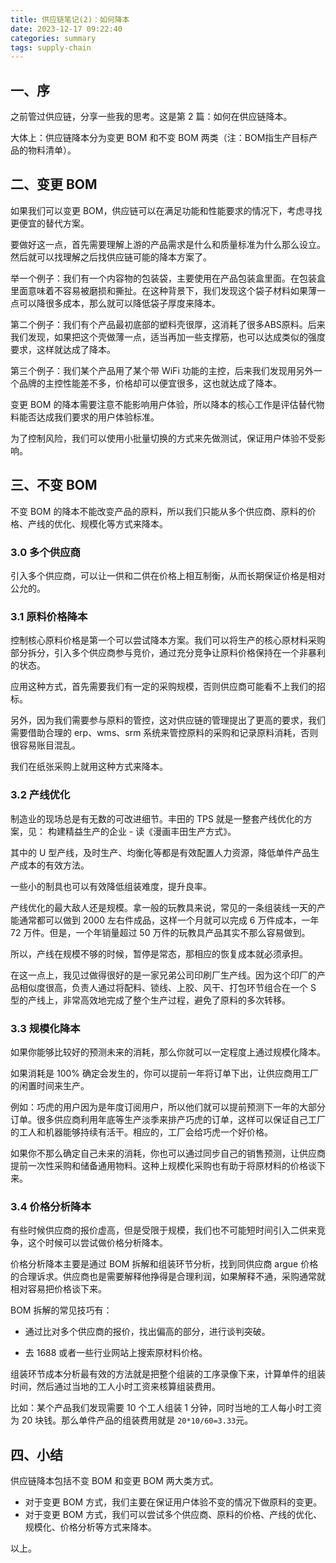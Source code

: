 ```yaml
---
title: 供应链笔记(2)：如何降本
date: 2023-12-17 09:22:40
categories: summary
tags: supply-chain
---
```


## 一、序

之前管过供应链，分享一些我的思考。这是第 2 篇：如何在供应链降本。

大体上：供应链降本分为变更 BOM 和不变 BOM 两类（注：BOM指生产目标产品的物料清单）。

## 二、变更 BOM

如果我们可以变更 BOM，供应链可以在满足功能和性能要求的情况下，考虑寻找更便宜的替代方案。

要做好这一点，首先需要理解上游的产品需求是什么和质量标准为什么那么设立。然后就可以找理解之后找供应链可能的降本方案了。

举一个例子：我们有一个内容物的包装袋，主要使用在产品包装盒里面。在包装盒里面意味着不容易被磨损和撕扯。在这种背景下，我们发现这个袋子材料如果薄一点可以降很多成本，那么就可以降低袋子厚度来降本。

第二个例子：我们有个产品最初底部的塑料壳很厚，这消耗了很多ABS原料。后来我们发现，如果把这个壳做薄一点，适当再加一些支撑筋，也可以达成类似的强度要求，这样就达成了降本。

第三个例子：我们某个产品用了某个带 WiFi 功能的主控，后来我们发现用另外一个品牌的主控性能差不多，价格却可以便宜很多，这也就达成了降本。

变更 BOM 的降本需要注意不能影响用户体验，所以降本的核心工作是评估替代物料能否达成我们要求的用户体验标准。

为了控制风险，我们可以使用小批量切换的方式来先做测试，保证用户体验不受影响。

## 三、不变 BOM

不变 BOM 的降本不能改变产品的原料，所以我们只能从多个供应商、原料的价格、产线的优化、规模化等方式来降本。

### 3.0 多个供应商

引入多个供应商，可以让一供和二供在价格上相互制衡，从而长期保证价格是相对公允的。

### 3.1 原料价格降本

控制核心原料价格是第一个可以尝试降本方案。我们可以将生产的核心原材料采购部分拆分，引入多个供应商参与竞价，通过充分竞争让原料价格保持在一个非暴利的状态。

应用这种方式，首先需要我们有一定的采购规模，否则供应商可能看不上我们的招标。

另外，因为我们需要参与原料的管控，这对供应链的管理提出了更高的要求，我们需要借助合理的 erp、wms、srm 系统来管控原料的采购和记录原料消耗，否则很容易账目混乱。

我们在纸张采购上就用这种方式来降本。

### 3.2 产线优化

制造业的现场总是有无数的可改进细节。丰田的 TPS 就是一整套产线优化的方案，见： 构建精益生产的企业 - 读《漫画丰田生产方式》。

其中的 U 型产线，及时生产、均衡化等都是有效配置人力资源，降低单件产品生产成本的有效方法。

一些小的制具也可以有效降低组装难度，提升良率。

产线优化的最大敌人还是规模。拿一般的玩教具来说，常见的一条组装线一天的产能通常都可以做到 2000 左右件成品，这样一个月就可以完成 6 万件成本，一年 72 万件。但是，一个年销量超过 50 万件的玩教具产品其实不那么容易做到。

所以，产线在规模不够的时候，暂停是常态，那相应的恢复成本就必须承担。

在这一点上，我见过做得很好的是一家兄弟公司印刷厂生产线。因为这个印厂的产品相似度很高，负责人通过将配料、锁线、上胶、风干、打包环节组合在一个 S 型的产线上，非常高效地完成了整个生产过程，避免了原料的多次转移。

### 3.3 规模化降本

如果你能够比较好的预测未来的消耗，那么你就可以一定程度上通过规模化降本。

如果消耗是 100% 确定会发生的，你可以提前一年将订单下出，让供应商用工厂的闲置时间来生产。

例如：巧虎的用户因为是年度订阅用户，所以他们就可以提前预测下一年的大部分订单。很多供应商利用年底等生产淡季来排产巧虎的订单，这样可以保证自己工厂的工人和机器能够持续有活干。相应的，工厂会给巧虎一个好价格。

如果你不那么确定自己未来的消耗，你也可以通过同步自己的销售预测，让供应商提前一次性采购和储备通用物料。这种上规模化采购也有助于将原材料的价格谈下来。

### 3.4 价格分析降本

有些时候供应商的报价虚高，但是受限于规模，我们也不可能短时间引入二供来竞争，这个时候可以尝试做价格分析降本。

价格分析降本主要是通过 BOM 拆解和组装环节分析，找到同供应商 argue 价格的合理诉求。供应商也是需要解释他挣得是合理利润，如果解释不通，采购通常就相对容易把价格谈下来。

BOM 拆解的常见技巧有：

 - 通过比对多个供应商的报价，找出偏高的部分，进行谈判突破。

 - 去 1688 或者一些行业网站上搜索原材料价格。

组装环节成本分析最有效的方法就是把整个组装的工序录像下来，计算单件的组装时间，然后通过当地的工人小时工资来核算组装费用。

比如：某个产品我们发现需要 10 个工人组装 1 分钟，同时当地的工人每小时工资为 20 块钱。那么单件产品的组装费用就是 `20*10/60=3.33`元。

## 四、小结

供应链降本包括不变 BOM 和变更 BOM 两大类方式。

 - 对于变更 BOM 方式，我们主要在保证用户体验不变的情况下做原料的变更。
 - 对于变更 BOM 方式，我们可以尝试多个供应商、原料的价格、产线的优化、规模化、价格分析等方式来降本。

以上。
